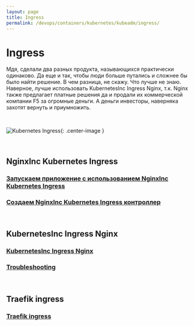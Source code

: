 ```yaml
---
layout: page
title: Ingress
permalink: /devops/containers/kubernetes/kubeadm/ingress/
---
```


# Ingress

Мдя, сделали два разных продукта, называющихся практически одинаково. Да еще и так, чтобы люди больше путались и сложнее бы было найти решение. В чем разница, не скажу. Что лучше не знаю. Наверное, лучше использовать KubernetesInc Ingress Nginx, т.к. Nginx также предлагает платные решения да и продали их коммерческой компании F5 за огромные деньги. А деньги инвесторы, наверняка захотят вернуть и приумножить.

<br/>

![Kubernetes Ingress](https://raw.githubusercontent.com/marley-nodejs/Docker-and-Kubernetes-The-Complete-Guide/master/img/pic-15-02.png "Kubernetes Ingress"){: .center-image }

<br/>

## NginxInc Kubernetes Ingress

### [Запускаем приложение с использованием NginxInc Kubernetes Ingress](/devops/containers/kubernetes/kubeadm/ingress/nginxinc-kubernets-ingress/)

### [Создаем NginxInc Kubernetes Ingress контроллер](/devops/containers/kubernetes/kubeadm/ingress/nginxinc-kubernets-ingress-install/)

<br/>

## KubernetesInc Ingress Nginx

### [KubernetesInc Ingress Nginx](/devops/containers/kubernetes/kubeadm/ingress/kubernetesinc-ingress-nginx/)

### [Troubleshooting](https://github.com/kubernetes/ingress-nginx/blob/master/docs/troubleshooting.md)

<br/>

## Traefik ingress

### [Traefik ingress](/devops/containers/kubernetes/kubeadm/ingress/traefik-ingress/)
